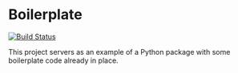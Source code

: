 Boilerplate
===========

[![Build Status](https://travis-ci.org/ateliedocodigo/python-module-boilerplate.svg?branch=pytest)](https://travis-ci.org/ateliedocodigo/python-module-boilerplate)

This project servers as an example of a Python package with some boilerplate
code already in place.
